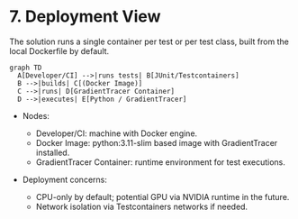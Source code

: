 # 7. Deployment View

The solution runs a single container per test or per test class, built from the local Dockerfile by default.

```mermaid
graph TD
  A[Developer/CI] -->|runs tests| B[JUnit/Testcontainers]
  B -->|builds| C[(Docker Image)]
  C -->|runs| D[GradientTracer Container]
  D -->|executes| E[Python / GradientTracer]
```

- Nodes:
  - Developer/CI: machine with Docker engine.
  - Docker Image: python:3.11-slim based image with GradientTracer installed.
  - GradientTracer Container: runtime environment for test executions.

- Deployment concerns:
  - CPU-only by default; potential GPU via NVIDIA runtime in the future.
  - Network isolation via Testcontainers networks if needed.

